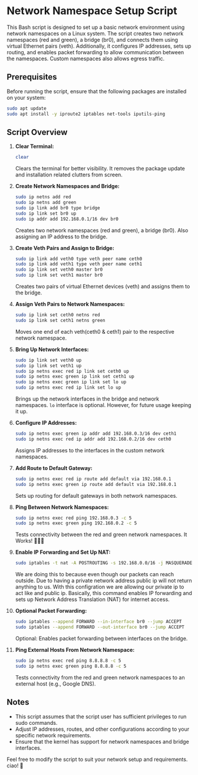 # Network Namespace Setup Script

This Bash script is designed to set up a basic network environment using network namespaces on a Linux system. The script creates two network namespaces (red and green), a bridge (br0), and connects them using virtual Ethernet pairs (veth). Additionally, it configures IP addresses, sets up routing, and enables packet forwarding to allow communication between the namespaces. Custom namespaces also allows egress traffic.

## Prerequisites

Before running the script, ensure that the following packages are installed on your system:

```bash
sudo apt update
sudo apt install -y iproute2 iptables net-tools iputils-ping
```

## Script Overview

1. **Clear Terminal:**
   ```bash
   clear
   ```
   Clears the terminal for better visibility. It removes the package update and installation related clutters from screen.

2. **Create Network Namespaces and Bridge:**
   ```bash
   sudo ip netns add red
   sudo ip netns add green
   sudo ip link add br0 type bridge
   sudo ip link set br0 up
   sudo ip addr add 192.168.0.1/16 dev br0
   ```
   Creates two network namespaces (red and green), a bridge (br0). Also assigning an IP address to the bridge.

3. **Create Veth Pairs and Assign to Bridge:**
   ```bash
   sudo ip link add veth0 type veth peer name ceth0
   sudo ip link add veth1 type veth peer name ceth1
   sudo ip link set veth0 master br0
   sudo ip link set veth1 master br0
   ```
   Creates two pairs of virtual Ethernet devices (veth) and assigns them to the bridge.

4. **Assign Veth Pairs to Network Namespaces:**
   ```bash
   sudo ip link set ceth0 netns red
   sudo ip link set ceth1 netns green
   ```
   Moves one end of each veth(ceth0 & ceth1) pair to the respective network namespace.

5. **Bring Up Network Interfaces:**
   ```bash
   sudo ip link set veth0 up
   sudo ip link set veth1 up
   sudo ip netns exec red ip link set ceth0 up
   sudo ip netns exec green ip link set ceth1 up
   sudo ip netns exec green ip link set lo up
   sudo ip netns exec red ip link set lo up
   ```
   Brings up the network interfaces in the bridge and network namespaces. `lo` interface is optional. However, for future usage keeping it up.

6. **Configure IP Addresses:**
   ```bash
   sudo ip netns exec green ip addr add 192.168.0.3/16 dev ceth1
   sudo ip netns exec red ip addr add 192.168.0.2/16 dev ceth0
   ```
   Assigns IP addresses to the interfaces in the custom network namespaces.

7. **Add Route to Default Gateway:**
   ```bash
   sudo ip netns exec red ip route add default via 192.168.0.1
   sudo ip netns exec green ip route add default via 192.168.0.1
   ```
   Sets up routing for default gateways in both network namespaces.

8. **Ping Between Network Namespaces:**
   ```bash
   sudo ip netns exec red ping 192.168.0.3 -c 5
   sudo ip netns exec green ping 192.168.0.2 -c 5
   ```
   Tests connectivity between the red and green network namespaces. It Works! 🕺🕺🕺

9. **Enable IP Forwarding and Set Up NAT:**
   ```bash
   sudo iptables -t nat -A POSTROUTING -s 192.168.0.0/16 -j MASQUERADE
   ```
   We are doing this to because even though our packets can reach outside. Due to having a private network address public ip will not return anything to us. With this configration we are allowing our private ip to act like and public ip. Basically, this command enables IP forwarding and sets up Network Address Translation (NAT) for internet access.

10. **Optional Packet Forwarding:**
    ```bash
    sudo iptables --append FORWARD --in-interface br0 --jump ACCEPT
    sudo iptables --append FORWARD --out-interface br0 --jump ACCEPT
    ```
    Optional: Enables packet forwarding between interfaces on the bridge.

11. **Ping External Hosts From Network Namespace:**
    ```bash
    sudo ip netns exec red ping 8.8.8.8 -c 5
    sudo ip netns exec green ping 8.8.8.8 -c 5
    ```
    Tests connectivity from the red and green network namespaces to an external host (e.g., Google DNS).

## Notes
- This script assumes that the script user has sufficient privileges to run sudo commands.
- Adjust IP addresses, routes, and other configurations according to your specific network requirements.
- Ensure that the kernel has support for network namespaces and bridge interfaces.

Feel free to modify the script to suit your network setup and requirements. ciao! 👋
